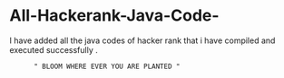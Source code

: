 # All-Hackerank-Java-Code-
I have added all the java codes of hacker rank that i have compiled and executed successfully . 

          " BLOOM WHERE EVER YOU ARE PLANTED " 
